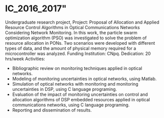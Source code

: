 # IC_2016_2017" 


Undergraduate research project,
Project: Proposal of Allocation and Applied Resource Control Algorithms in Optical Communications Networks Considering Network Monitoring.
In this work, the particle swarm optimization algorithm (PSO) was investigated to solve the problem of resource allocation in PONs. Two scenarios were developed with different types of data, and the amount of physical memory required for a microcontroller was analyzed.
Funding Institution: CNpq.
Dedication: 20 hrs/week
Activities:
- Bibliographic review on monitoring techniques applied in optical networks.
- Modeling of monitoring uncertainties in optical networks, using Matlab.
- Simulation of optical networks with monitoring and monitoring uncertainties in DSP, using C language programing.
- Evaluation of the impact of monitoring uncertainties on control and allocation algorithms of DSP embedded resources applied in optical communications networks, using C language programing.
- Reporting and dissemination of results.

